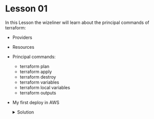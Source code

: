 
# Lesson 01

In this Lesson the wizeliner will learn about the principal commands of terraform:

- Providers
- Resources 
- Principal commands:
    * terraform plan
    * terraform apply
    * terraform destroy
    * terraform variables
    * terraform local variables
    * terraform outputs
- My first deploy in AWS
    <details>
        <summary>Solution</summary>
        <table>
        <tr>
            <td><strong>main.tf</strong></td>
        </tr>
        <tr>
            <td>
                provider "aws" {
                    region = "us-east-1"
                }

                resource "aws_instance" "miServidor" {
                    ami = var.ubuntu_ami
                    instance_type = var.instance_type
                    vpc_security_group_ids = [ aws_security_group.mi_grupo_de_seguridad.id ]
                    user_data = <<-EOF
                                #!/bin/bash
                                echo "Hola Terraformers!" > index.html
                                nohup busybox httpd -f -p ${var.server_port} & 
                                EOF
                }

                resource "aws_security_group" "mi_grupo_de_seguridad" {
                    name = "primer-servidor-sg"

                    ingress {
                        cidr_blocks = ["0.0.0.0/0"]
                        description = "Acceso al puerto web"
                        from_port = var.server_port
                        to_port = var.server_port
                        protocol = "TCP"
                    }
                }
            </td>
        </tr>
        </table>               
    </details>
